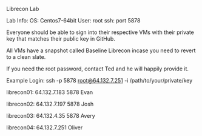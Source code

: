 Librecon Lab

Lab Info:
OS: Centos7-64bit
User: root
ssh: port 5878

Everyone should be able to sign into their respective VMs with their private 
key that matches their public key in GitHub.

All VMs have a snapshot called Baseline Librecon incase you need to revert to 
a clean slate.

If you need the root password, contact Ted and he will happily provide it.

Example Login:
ssh -p 5878 root@64.132.7.251 -i /path/to/your/private/key

librecon01: 64.132.7.183 5878
Evan

librecon02: 64.132.7.197 5878
Josh

librecon03: 64.132.4.35 5878
Avery

librecon04: 64.132.7.251
Oliver
